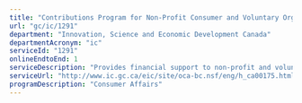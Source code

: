 ```yaml
---
title: "Contributions Program for Non-Profit Consumer and Voluntary Organizations"
url: "gc/ic/1291"
department: "Innovation, Science and Economic Development Canada"
departmentAcronym: "ic"
serviceId: "1291"
onlineEndtoEnd: 1
serviceDescription: "Provides financial support to non-profit and voluntary organizations in the production of high quality, independent and timely research on consumer issues. Organizations compete for the funding. Funding is award on the basis of merit."
serviceUrl: "http://www.ic.gc.ca/eic/site/oca-bc.nsf/eng/h_ca00175.html"
programDescription: "Consumer Affairs"
---
```

